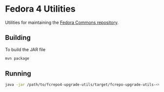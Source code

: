Fedora 4 Utilities
==================

Utilities for maintaining the [Fedora Commons repository](http://github.com/fcrepo4/fcrepo4).

Building
--------

To build the JAR file

``` sh
mvn package
```

Running
-------


``` sh
java -jar /path/to/fcrepo4-upgrade-utils/target/fcrepo-upgrade-utils-<version>.jar -h
```

